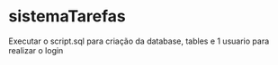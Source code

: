 # sistemaTarefas

Executar o script.sql para criação da database, tables e 1 usuario para realizar o login
